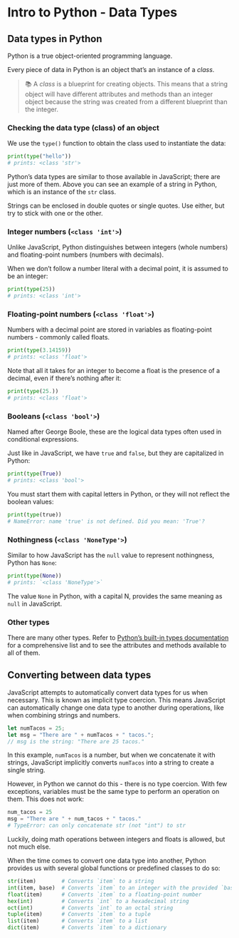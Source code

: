 # Intro to Python - Data Types

## Data types in Python
Python is a true object-oriented programming language.

Every piece of data in Python is an object that’s an instance of a *class*.

> 📚 A *class* is a blueprint for creating objects. This means that a string object will have different attributes and methods than an integer object because the string was created from a different blueprint than the integer.

### Checking the data type (class) of an object
We use the `type()` function to obtain the class used to instantiate the data:

```py
print(type("hello"))
# prints: <class 'str'>
```

Python’s data types are similar to those available in JavaScript; there are just more of them. Above you can see an example of a string in Python, which is an instance of the `str` class.

Strings can be enclosed in double quotes or single quotes. Use either, but try to stick with one or the other.

### Integer numbers (`<class 'int'>`)
Unlike JavaScript, Python distinguishes between integers (whole numbers) and floating-point numbers (numbers with decimals).

When we don’t follow a number literal with a decimal point, it is assumed to be an integer:

```py
print(type(25))
# prints: <class 'int'>
```

### Floating-point numbers (`<class 'float'>`)
Numbers with a decimal point are stored in variables as floating-point numbers - commonly called floats.

```py
print(type(3.14159))
# prints: <class 'float'>
```

Note that all it takes for an integer to become a float is the presence of a decimal, even if there’s nothing after it:

```py
print(type(25.))
# prints: <class 'float'>
```

### Booleans (`<class 'bool'>`)
Named after George Boole, these are the logical data types often used in conditional expressions.

Just like in JavaScript, we have `true` and `false`, but they are capitalized in Python:

```py
print(type(True))
# prints: <class 'bool'>
```

You must start them with capital letters in Python, or they will not reflect the boolean values:

```py
print(type(true))
# NameError: name 'true' is not defined. Did you mean: 'True'?
```

### Nothingness (`<class 'NoneType'>`)
Similar to how JavaScript has the `null` value to represent nothingness, Python has `None`:

```py
print(type(None))
# prints: `<class 'NoneType'>`
```

The value `None` in Python, with a capital N, provides the same meaning as `null` in JavaScript.

### Other types
There are many other types. Refer to [Python’s built-in types documentation](https://docs.python.org/3/library/stdtypes.html) for a comprehensive list and to see the attributes and methods available to all of them.

## Converting between data types
JavaScript attempts to automatically convert data types for us when necessary. This is known as implicit type coercion. This means JavaScript can automatically change one data type to another during operations, like when combining strings and numbers.

```js
let numTacos = 25;
let msg = "There are " + numTacos + " tacos.";
// msg is the string: "There are 25 tacos."
```

In this example, `numTacos` is a number, but when we concatenate it with strings, JavaScript implicitly converts `numTacos` into a string to create a single string.

However, in Python we cannot do this - there is no type coercion. With few exceptions, variables must be the same type to perform an operation on them. This does not work:

```py
num_tacos = 25
msg = "There are " + num_tacos + " tacos."
# TypeError: can only concatenate str (not "int") to str
```

Luckily, doing math operations between integers and floats is allowed, but not much else.

When the time comes to convert one data type into another, Python provides us with several global functions or predefined classes to do so:

```py
str(item)        # Converts `item` to a string
int(item, base)  # Converts `item` to an integer with the provided `base`
float(item)      # Converts `item` to a floating-point number
hex(int)         # Converts `int` to a hexadecimal string
oct(int)         # Converts `int` to an octal string
tuple(item)      # Converts `item` to a tuple
list(item)       # Converts `item` to a list
dict(item)       # Converts `item` to a dictionary
```